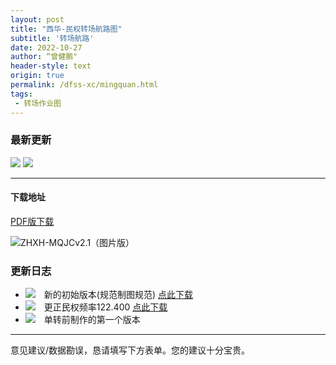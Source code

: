 ```yaml
---
layout: post
title: "西华-民权转场航路图"
subtitle: '转场航路'
date: 2022-10-27
author: “曾健鹏"
header-style: text
origin: true
permalink: /dfss-xc/mingquan.html
tags:
 - 转场作业图
---
```


### 最新更新

<div>
<img src="https://img.shields.io/badge/更新于-2022年10月27日-blue" style="align-self:left;" />  
  <img src="https://img.shields.io/badge/最新版本号-2.1-green" style="align-self:left;" />  
</div>

---

#### 下载地址

[PDF版下载](http://static.zengjianpeng.com/img/application/pdf/20221028/ZHXH-MQJCv2.1（打印版）.pdf)

![ZHXH-MQJCv2.1（图片版）](https://cdn.jsdelivr.net/gh/eric5013/image/image/2022/10/28/ZHXH-MQJCv2.1%EF%BC%88%E5%9B%BE%E7%89%87%E7%89%88%EF%BC%89.png)



### 更新日志

- <img src="https://img.shields.io/badge/-V2.0-blue" style="display:inline !important;margin: 0 1em 0 0;">新的初始版本(规范制图规范) [点此下载](http://static.zengjianpeng.com/img/application/pdf/20221028/ZHXH-MQJCv2.0.pdf)
- <img src="https://img.shields.io/badge/-V1.1-grey" style="display:inline !important;margin: 0 1em 0 0;">更正民权频率122.400 [点此下载](http://static.zengjianpeng.com/img/application/pdf/20221028/转场航线（西华-民权）V1.1.pdf)
- <img src="https://img.shields.io/badge/-V1.0-grey" style="display:inline !important;margin: 0 1em 0 0;">单转前制作的第一个版本



---

意见建议/数据勘误，恳请填写下方表单。您的建议十分宝贵。

<div>
<script charset="UTF-8" defer>(function(h){function n(a){return null===a?null:a.scrollHeight>a.clientHeight?a:n(a.parentNode)}function t(b){if(b.data){var f=JSON.parse(b.data);!f.height||p||q||(d.style.height=+f.height+"px");if(f.getter){b={};var f=[].concat(f.getter),k,h=f.length,m,c,g,e;for(k=0;k<h;k++){m=k;c=f[k]||{};c.n&&(m=c.n);g=null;try{switch(c.t){case "window":e=window;break;case "scrollParent":e=n(a)||window;break;default:e=a}if(c.e)if("rect"===c.v){g={};var l=e.getBoundingClientRect();g={top:l.top,left:l.left,width:l.width,height:l.height}}else g=e[c.v].apply(e,[].concat(c.e))||!0;else c.s?(e[c.v]=c.s,g=!0):g=e[c.v]||!1}catch(u){}b[m]=g}b.innerState=!p&&!q;a.contentWindow.postMessage(JSON.stringify({queryRes:b}),"*")}}}for(var r=h.document,b=r.documentElement;b.childNodes.length&&1==b.lastChild.nodeType;)b=b.lastChild;var d=b.parentNode,a=r.createElement("iframe");d.style.overflowY="auto";d.style.overflowX="hidden";var p=d.style.height&&"auto"!==d.style.height,q="absolute"===d.style.position||window.getComputedStyle&&"absolute"===window.getComputedStyle(d,null).getPropertyValue("position")||d.currentStyle&&"absolute"===d.currentStyle.position;h.addEventListener&&h.addEventListener("message",t,!1);a.src="http://ez-studio.mikecrm.com/pfYX77d";a.id="mkinpfYX77d";a.onload=function(){a.contentWindow.postMessage(JSON.stringify({cif:1}),"*")};a.frameBorder=0;a.scrolling="no";a.style.display="block";a.style.minWidth="100%";a.style.width="100px";a.style.height="100%";a.style.border="none";a.style.overflow="auto";d.insertBefore(a,b)})(window);</script>  
</div>